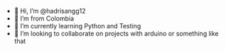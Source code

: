 - 👋 Hi, I’m @hadrisangg12
- 👀 I’m from Colombia
- 🌱 I’m currently learning Python and Testing
- 💞️ I’m looking to collaborate on projects with arduino or something like that



